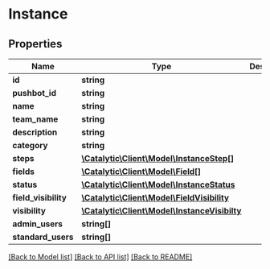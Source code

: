 # Instance

## Properties
Name | Type | Description | Notes
------------ | ------------- | ------------- | -------------
**id** | **string** |  | 
**pushbot_id** | **string** |  | 
**name** | **string** |  | [optional] 
**team_name** | **string** |  | 
**description** | **string** |  | [optional] 
**category** | **string** |  | [optional] 
**steps** | [**\Catalytic\Client\Model\InstanceStep[]**](InstanceStep.md) |  | [optional] 
**fields** | [**\Catalytic\Client\Model\Field[]**](Field.md) |  | [optional] 
**status** | [**\Catalytic\Client\Model\InstanceStatus**](InstanceStatus.md) |  | [optional] 
**field_visibility** | [**\Catalytic\Client\Model\FieldVisibility**](FieldVisibility.md) |  | [optional] 
**visibility** | [**\Catalytic\Client\Model\InstanceVisibilty**](InstanceVisibilty.md) |  | [optional] 
**admin_users** | **string[]** |  | [optional] 
**standard_users** | **string[]** |  | [optional] 

[[Back to Model list]](../../README.md#documentation-for-models) [[Back to API list]](../../README.md#documentation-for-api-endpoints) [[Back to README]](../../README.md)

